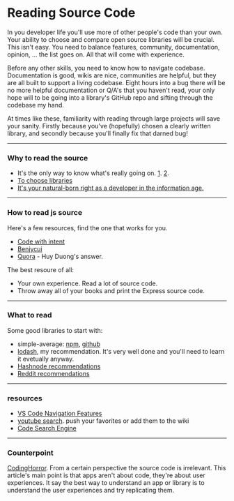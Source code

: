 # Reading Source Code

In you developer life you'll use more of other people's code than your own.  Your ability to choose and compare open source libraries will be crucial.  This isn't easy.  You need to balance features, community, documentation, opinion, ... the list goes on.  All that will come with experience.

Before any other skills, you need to know how to navigate codebase.  Documentation is good, wikis are nice, communities are helpful, but they are all built to support a living codebase.  Eight hours into a bug there will be no more helpful documentation or Q/A's that you haven't read, your only hope will to be going into a library's GitHub repo and sifting through the codebase my hand.

At times like these, familiarity with reading through large projects will save your sanity.  Firstly because you've (hopefully) chosen a clearly written library, and secondly because you'll finally fix that darned bug!

----------
### Why to read the source

* It's the only way to know what's really going on. [1](https://blog.codinghorror.com/learn-to-read-the-source-luke/). [2](http://wiki.c2.com/?UseTheSourceLuke).
* [To choose libraries](http://www.b-list.org/weblog/2007/jan/22/choosing-javascript-library/)
* [It's your natural-born right as a developer in the information age.](https://blog.codinghorror.com/the-power-of-view-source/ )
___
### How to read js source
Here's a few resources, find the one that works for you.
* [Code with intent](https://codewithintent.com/how-to-read-native-javascript-code/)
* [Benjycui](https://github.com/benjycui/benjycui.github.io/blob/master/posts/how-to-read-open-source-javascript-code.md)
* [Quora](https://www.quora.com/Whats-the-best-way-to-approach-reading-source-code-for-a-JavaScript-library) - Huy Duong's answer.

The best resoure of all:
* Your own experience.  Read a lot of source code.
* Throw away all of your books and print the Express source code.
___
### What to read

Some good libraries to start with:
* simple-average: [npm](https://www.npmjs.com/package/simple-average), [github](https://github.com/kikobeats/simple-average)
* [lodash](https://github.com/lodash/lodash), my recommendation.  It's very well done and you'll need to learn it evetually anyway.
* [Hashnode recommendations](https://hashnode.com/post/suggest-simple-libraries-to-read-source-code-for-learning-js-ciibz8fji01c7j3xte6q5dmz5)
* [Reddit recommendations](https://www.reddit.com/r/javascript/comments/2zt8wg/suggestions_for_must_read_javascript_source_code/)
___
### resources
* [VS Code Navigation Features](https://code.visualstudio.com/docs/editor/editingevolved)
* [youtube search](https://www.youtube.com/results?search_query=how+to+read+javascript+code). push your favorites or add them to the wiki
* [Code Search Engine](https://cs.chromium.org)

___

### Counterpoint

[CodingHorror](https://blog.codinghorror.com/when-understanding-means-rewriting/).  From a certain perspective the source code is irrelevant.
This article's main point is that apps aren't about code, they're about user experiences.  It say the best way to understand an app or library is to understand the user experiences and try replicating them.

